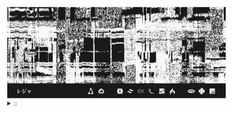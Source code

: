 <img src="./banner.png">
<details><summary> :: </summary>
<!--START_SECTION:waka-->

```
From: 09 August 2024 - To: 16 October 2024

Total Time: 454 hrs 34 mins

Python                     197 hrs 37 mins //////////---------------   40.06 %
JavaScript                 51 hrs 49 mins  ///----------------------   10.50 %
Other                      38 hrs 44 mins  //-----------------------   07.85 %
```

<!--END_SECTION:waka-->
</details>
